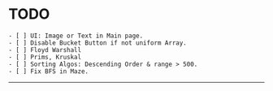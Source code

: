 # TODO

    - [ ] UI: Image or Text in Main page.
    - [ ] Disable Bucket Button if not uniform Array.
    - [ ] Floyd Warshall 
    - [ ] Prims, Kruskal 
    - [ ] Sorting Algos: Descending Order & range > 500. 
    - [ ] Fix BFS in Maze.

---
